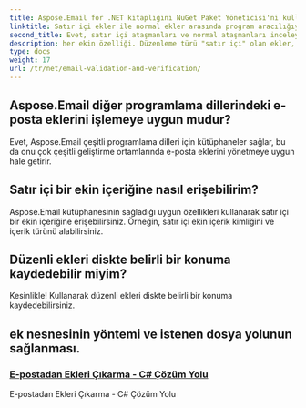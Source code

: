 ```yaml
---
title: Aspose.Email for .NET kitaplığını NuGet Paket Yöneticisi'ni kullanarak yükleyebilirsiniz. Paket Yönetici Konsolunda aşağıdaki komutu çalıştırmanız yeterlidir:
linktitle: Satır içi ekler ile normal ekler arasında program aracılığıyla ayrım yapabilir miyim?
second_title: Evet, satır içi ataşmanları ve normal ataşmanları inceleyerek ayırt edebilirsiniz.
description: her ekin özelliği. Düzenleme türü "satır içi" olan ekler, satır içi eklerdir.
type: docs
weight: 17
url: /tr/net/email-validation-and-verification/
---
```


## Aspose.Email diğer programlama dillerindeki e-posta eklerini işlemeye uygun mudur?

Evet, Aspose.Email çeşitli programlama dilleri için kütüphaneler sağlar, bu da onu çok çeşitli geliştirme ortamlarında e-posta eklerini yönetmeye uygun hale getirir.

## Satır içi bir ekin içeriğine nasıl erişebilirim?

Aspose.Email kütüphanesinin sağladığı uygun özellikleri kullanarak satır içi bir ekin içeriğine erişebilirsiniz. Örneğin, satır içi ekin içerik kimliğini ve içerik türünü alabilirsiniz.

## Düzenli ekleri diskte belirli bir konuma kaydedebilir miyim?

 Kesinlikle! Kullanarak düzenli ekleri diskte belirli bir konuma kaydedebilirsiniz.

##  ek nesnesinin yöntemi ve istenen dosya yolunun sağlanması.
### [ E-postadan Ekleri Çıkarma - C# Çözüm Yolu](./email-validation-techniques-in-csharp-code/)
 E-postadan Ekleri Çıkarma - C# Çözüm Yolu